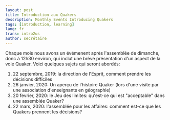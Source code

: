 ```yaml
---
layout: post
title: Introduction aux Quakers
description: Monthly Events Introducing Quakers
tags: [introduction, learning]
lang: fr
trans: intro2us
author: secrétaire
---
```

Chaque mois nous avons un évémenent après l'assemblée de dimanche, donc à 12h30 environ, qui inclut une brève présentation d'un aspect de la voie Quaker. Voici quelques sujets qui seront abordés:

1. 22 septembre, 2019: la direction de l'Esprit, comment prendre les décisions difficiles
1. 26 janvier, 2020: Un aperçu de l'histoire Quaker (lors d'une visite par une association d'enseignants en géographie)
1. 20 fevrier, 2020: le Jeu des limites: qu'est-ce qui est "acceptable" dans une assemblée Quaker?
1. 22 mars, 2020: l'assemblée pour les affaires: comment est-ce que les Quakers prennent les décisions?
